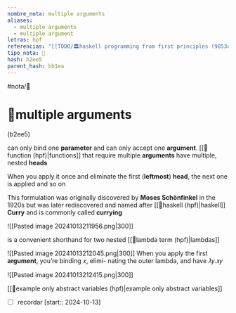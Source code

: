 ```yaml
---
nombre_nota: multiple arguments
aliases:
  - multiple arguments
  - multiple argument
letras: hpf
referencias: "[[TODO/🏛️haskell programming from first principles (9853c).md]]"
tipo_nota: 📑
hash: b2ee5
parent_hash: bb1ea
---
```


#nota/📑

# 📑multiple arguments
<div class="hash">(b2ee5)</div>

can only bind one __parameter__ and can only accept one __argument__. [[📑function (hpf)|functions]] that require multiple __arguments__ have multiple, nested __heads__

When you apply it once and eliminate the first (__leftmost__) __head__, the next one is applied and so on

This formulation was originally discovered by __Moses Schönfinkel__ in the 1920s but was later rediscovered and named after [[📑haskell (hpf)|haskell]] __Curry__ and is commonly called __currying__

![[Pasted image 20241013211956.png|300]]

is a convenient shorthand for two nested [[📑lambda term (hpf)|lambdas]]

![[Pasted image 20241013212045.png|300]]
When you apply the first __argument__, you’re binding 𝑥, elimi-
nating the outer lambda, and have 𝜆𝑦.𝑥𝑦


![[Pasted image 20241013212415.png|300]]

[[📑example only abstract variables (hpf)|example only abstract variables]]

- [ ] recordar  [start:: 2024-10-13]
